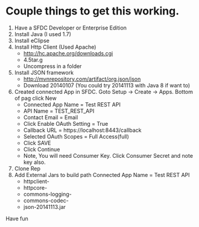 # Couple things to get this working.

1. Have a SFDC Developer or Enterprise Edition
2. Install Java (I used 1.7)
3. Install eClipse
4. Install Http Client (Used Apache)
      * http://hc.apache.org/downloads.cgi
      * 4.5tar.g
      * Uncompress in a folder
5. Install JSON framework
      * http://mvnrepository.com/artifact/org.json/json
      * Download 20140107 (You could try 20141113 with Java 8 if want to)
6. Created connected App in SFDC.  Goto Setup -> Create -> Apps.  Bottom of pag click New
      * Connected App Name = Test REST API
      * API Name = TEST_REST_API
      * Contact Email = Email
      * Click Enable OAuth Setting = True
      * Callback URL = https://localhost:8443/callback
      * Selected OAuth Scopes = Full Access(full)
      * Click SAVE
      * Click Continue
      * Note, You will need Consumer Key.  Click Consumer Secret and note key also.
7. Clone Rep
8. Add External Jars to build path
Connected App Name = Test REST API
      * httpclient-<version>
      * httpcore-<version>
      * commons-logging-<version>
      * commons-codec-<version>
      * json-20141113.jar
      
Have fun
